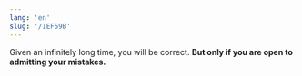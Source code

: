 ```yaml
---
lang: 'en'
slug: '/1EF59B'
---
```


Given an infinitely long time, you will be correct.
**But only if you are open to admitting your mistakes.**
